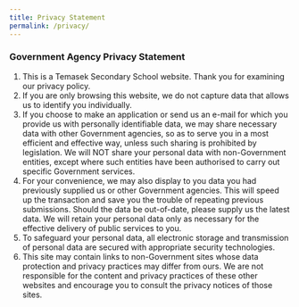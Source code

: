 ```yaml
---
title: Privacy Statement
permalink: /privacy/
---
```

### **Government Agency Privacy Statement**

1.  This is a Temasek Secondary School website. Thank you for examining our privacy policy. 
2.  If you are only browsing this website, we do not capture data that allows us to identify you individually.  
3.  If you choose to make an application or send us an e-mail for which you provide us with personally identifiable data, we may share necessary data with other Government agencies, so as to serve you in a most efficient and effective way, unless such sharing is prohibited by legislation. We will NOT share your personal data with non-Government entities, except where such entities have been authorised to carry out specific Government services.  
4.  For your convenience, we may also display to you data you had previously supplied us or other Government agencies. This will speed up the transaction and save you the trouble of repeating previous submissions. Should the data be out-of-date, please supply us the latest data. We will retain your personal data only as necessary for the effective delivery of public services to you.  
5.  To safeguard your personal data, all electronic storage and transmission of personal data are secured with appropriate security technologies.  
6.  This site may contain links to non-Government sites whose data protection and privacy practices may differ from ours. We are not responsible for the content and privacy practices of these other websites and encourage you to consult the privacy notices of those sites.